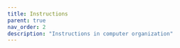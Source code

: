 ```yaml
---
title: Instructions
parent: true
nav_order: 2
description: "Instructions in computer organization"
---
```



